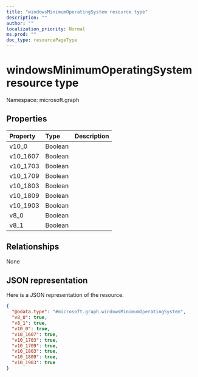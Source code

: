 ```yaml
---
title: "windowsMinimumOperatingSystem resource type"
description: ""
author: ""
localization_priority: Normal
ms.prod: ""
doc_type: resourcePageType
---
```


# windowsMinimumOperatingSystem resource type


Namespace: microsoft.graph



## Properties
|Property|Type|Description|
|:---|:---|:---|
|v10_0|Boolean||
|v10_1607|Boolean||
|v10_1703|Boolean||
|v10_1709|Boolean||
|v10_1803|Boolean||
|v10_1809|Boolean||
|v10_1903|Boolean||
|v8_0|Boolean||
|v8_1|Boolean||

## Relationships
None

## JSON representation
Here is a JSON representation of the resource.
<!-- {
  "blockType": "resource",
  "@odata.type": "microsoft.graph.windowsMinimumOperatingSystem"
}
-->
``` json
{
  "@odata.type": "#microsoft.graph.windowsMinimumOperatingSystem",
  "v8_0": true,
  "v8_1": true,
  "v10_0": true,
  "v10_1607": true,
  "v10_1703": true,
  "v10_1709": true,
  "v10_1803": true,
  "v10_1809": true,
  "v10_1903": true
}
```

